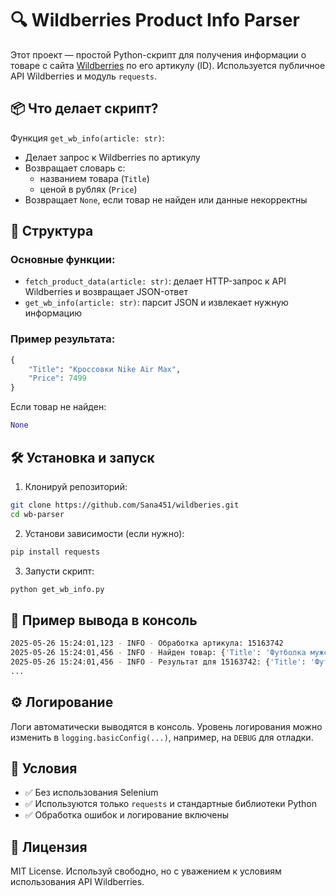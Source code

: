 # 🔍 Wildberries Product Info Parser

Этот проект — простой Python-скрипт для получения информации о товаре с сайта [Wildberries](https://www.wildberries.ru) по его артикулу (ID). Используется публичное API Wildberries и модуль `requests`.

## 📦 Что делает скрипт?

Функция `get_wb_info(article: str)`:

- Делает запрос к Wildberries по артикулу
- Возвращает словарь с:
  - названием товара (`Title`)
  - ценой в рублях (`Price`)
- Возвращает `None`, если товар не найден или данные некорректны

## 🧱 Структура

### Основные функции:
- `fetch_product_data(article: str)`: делает HTTP-запрос к API Wildberries и возвращает JSON-ответ
- `get_wb_info(article: str)`: парсит JSON и извлекает нужную информацию

### Пример результата:
```python
{
    "Title": "Кроссовки Nike Air Max",
    "Price": 7499
}
```

Если товар не найден:
```python
None
```

## 🛠️ Установка и запуск

1. Клонируй репозиторий:
```bash
git clone https://github.com/Sana451/wildberies.git
cd wb-parser
```

2. Установи зависимости (если нужно):
```bash
pip install requests
```

3. Запусти скрипт:
```bash
python get_wb_info.py
```

## 🧪 Пример вывода в консоль

```bash
2025-05-26 15:24:01,123 - INFO - Обработка артикула: 15163742
2025-05-26 15:24:01,456 - INFO - Найден товар: {'Title': 'Футболка мужская', 'Price': 799}
2025-05-26 15:24:01,456 - INFO - Результат для 15163742: {'Title': 'Футболка мужская', 'Price': 799}
...
```

## ⚙️ Логирование

Логи автоматически выводятся в консоль. Уровень логирования можно изменить в `logging.basicConfig(...)`, например, на `DEBUG` для отладки.

## 🧼 Условия

- ✅ Без использования Selenium
- ✅ Используются только `requests` и стандартные библиотеки Python
- ✅ Обработка ошибок и логирование включены

## 📄 Лицензия

MIT License. Используй свободно, но с уважением к условиям использования API Wildberries.
